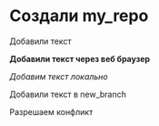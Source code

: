 ﻿# Cоздали my_repo

Добавили текст 

**Добавили текст через веб браузер**


*Добавим текст локально*


Добавили текст в new_branch

Разрешаем конфликт
